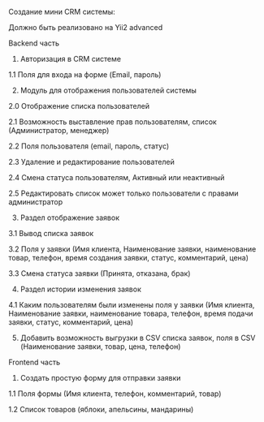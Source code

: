 Создание мини CRM системы:

Должно быть реализовано на Yii2 advanced

Backend часть

1. Авторизация в CRM системе

1.1 Поля для входа на форме (Email, пароль)

2. Модуль для отображения пользователей системы

2.0 Отображение списка пользователей

2.1 Возможность выставление прав пользователям, список (Администратор, менеджер)

2.2 Поля пользователя (email, пароль, статус)

2.3 Удаление и редактирование пользователей

2.4 Смена статуса пользователям, Активный или неактивный

2.5 Редактировать список может только пользователи с правами администратор

3. Раздел отображение заявок

3.1 Вывод списка заявок

3.2 Поля у заявки (Имя клиента, Наименование заявки, наименование товар, телефон, время создания заявки, статус, комментарий, цена)

3.3 Смена статуса заявки (Принята, отказана, брак)

4. Раздел истории изменения заявок

4.1 Каким пользователям были изменены поля у заявки (Имя клиента, Наименование заявки, наименование товара, телефон, время подачи заявки, статус, комментарий, цена)

5. Добавить возможность выгрузки в CSV списка заявок, поля в CSV (Наименование заявки, товар, цена, телефон)

Frontend часть

1. Создать простую форму для отправки заявки

1.1 Поля формы (Имя клиента, телефон, комментарий, товар)

1.2 Список товаров (яблоки, апельсины, мандарины)
